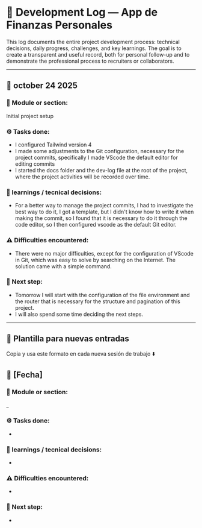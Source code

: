 # 📘 Development Log — App de Finanzas Personales

This log documents the entire project development process: technical decisions, daily progress, challenges, and key learnings.
The goal is to create a transparent and useful record, both for personal follow-up and to demonstrate the professional process to recruiters or collaborators.

---

## 📅 october 24 2025

### 🧩 Module or section:
Initial project setup

### ⚙️ Tasks done:
- I configured Tailwind version 4
- I made some adjustments to the Git configuration, necessary for the project commits, specifically I made VScode the default editor for editing commits
- I started the docs folder and the dev-log file at the root of the project, where the project activities will be recorded over time.

### 🧠 learnings / tecnical decisions:
- For a better way to manage the project commits, I had to investigate the best way to do it, I got a template, but I didn't know how to write it when making the commit, so I found that it is necessary to do it through the code editor, so I then configured vscode as the default Git editor.

### ⚠️ Difficulties encountered:
- There were no major difficulties, except for the configuration of VScode in Git, which was easy to solve by searching on the Internet. The solution came with a simple command.

### 🎯 Next step:
- Tomorrow I will start with the configuration of the file environment and the router that is necessary for the structure and pagination of this project.
- I will also spend some time deciding the next steps.

---

## 📄 Plantilla para nuevas entradas

Copia y usa este formato en cada nueva sesión de trabajo ⬇️

## 📅 [Fecha]

### 🧩 Module or section:
_

### ⚙️ Tasks done:
- 

### 🧠 learnings / tecnical decisions:
- 

### ⚠️ Difficulties encountered:
- 

### 🎯 Next step:
-